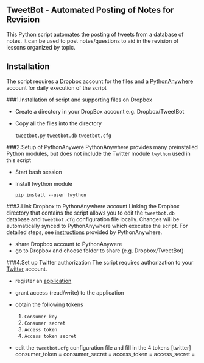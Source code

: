 ## TweetBot - Automated Posting of Notes for Revision
This Python script automates the posting of tweets from a database of notes. It can be used to post notes/questions to aid in the revision of lessons organized by topic.

## Installation
The script requires a [Dropbox](http://www.dropbox.com) account for the files and a [PythonAnywhere](http://www.pythonanywhere.com) account for daily execution of the script

###1.Installation of script and supporting files on Dropbox
- Create a directory in your DropBox account e.g. Dropbox/TweetBot
- Copy all the files into the directory
  
    `tweetbot.py`
    `tweetbot.db`
    `tweetbot.cfg`

###2.Setup of PythonAnywere
PythonAnywhere provides many preinstalled Python modules, but does not include the Twitter module `twython` used in this script

- Start bash session
- Install twython module

	`pip install --user twython`

###3.Link Dropbox to PythonAnywhere account
Linking the Dropbox directory that contains the script allows you to edit the `tweetbot.db` database and `tweetbot.cfg` configuration file locally. Changes will be automatically synced to PythonAnywhere which executes the script. For detailed steps, see [instructions](https://www.pythonanywhere.com/wiki/UsingDropbox) provided by PythonAnywhere.

- share Dropbox account to PythonAnywere
- go to Dropbox and choose folder to share (e.g. Dropbox/TweetBot)

###4.Set up Twitter authorization
The script requires authorization to your [Twitter](http://twitter.com) account.

- register an [application](https://dev.twitter.com/apps)
- grant access (read/write) to the application
- obtain the following tokens

	1. `Consumer key`
    2. `Consumer secret`
    3. `Access token`
    4. `Access token secret`
    
- edit the `tweetbot.cfg` configuration file and fill in the 4 tokens
    [twitter]
    consumer_token = 
    consumer_secret = 
    access_token = 
    access_secret = 
    
    
    














